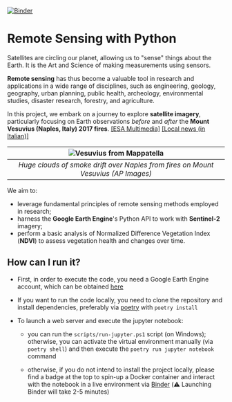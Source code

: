 [![Binder](https://mybinder.org/badge_logo.svg)](https://mybinder.org/v2/gh/viventriglia/vesuvius-sentinel/HEAD?labpath=remote_sensing%2Fremote_sensing_vesuvius.ipynb)

# Remote Sensing with Python

Satellites are circling our planet, allowing us to "sense" things about the Earth. It is the Art and Science of making measurements using sensors.

**Remote sensing** has thus become a valuable tool in research and applications in a wide range of disciplines, such as engineering, geology, geography, urban planning, public health, archeology, environmental studies, disaster research, forestry, and agriculture.

In this project, we embark on a journey to explore **satellite imagery**, particularly focusing on Earth observations *before* and *after* the **Mount Vesuvius (Naples, Italy) 2017 fires**. [[ESA Multimedia]](https://www.esa.int/ESA_Multimedia/Images/2017/07/Vesuvius_on_fire) [[Local news (in Italian)]](https://www.vesuviolive.it/ultime-notizie/256710-11-luglio-2017-a-fuoco-il-vesuvio-e-il-piu-grande-disastro-ambientale-della-sua-storia/)

| ![Vesuvius from Mappatella](images/vesuvius_from_mappatella.avif) | 
|:--:| 
| *Huge clouds of smoke drift over Naples from fires on Mount Vesuvius (AP Images)* |

We aim to:

- leverage fundamental principles of remote sensing methods employed in research;
- harness the **Google Earth Engine**'s Python API to work with **Sentinel-2** imagery;
- perform a basic analysis of Normalized Difference Vegetation Index (**NDVI**) to assess vegetation health and changes over time.

## How can I run it?

- First, in order to execute the code, you need a Google Earth Engine account, which can be obtained [here](https://earthengine.google.com/)

- If you want to run the code locally, you need to clone the repository and install dependencies, preferably via [poetry](https://python-poetry.org/docs/) with `poetry install`

- To launch a web server and execute the jupyter notebook:

    - you can run the `scripts/run-jupyter.ps1` script (on Windows); otherwise, you can activate the virtual environment manually (via `poetry shell`) and then execute the `poetry run jupyter notebook` command

    - otherwise, if you do not intend to install the project locally, please find a badge at the top to spin-up a Docker container and interact with the notebook in a live environment via [Binder](https://mybinder.org/) (⚠️ Launching Binder will take 2-5 minutes)
